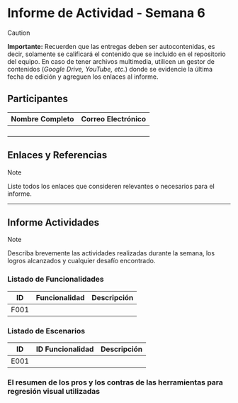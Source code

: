 # Informe de Actividad - Semana 6

> [!CAUTION]
> **Importante:** Recuerden que las entregas deben ser autocontenidas, es decir, solamente se calificará el contenido que se incluido en el repositorio del equipo. En caso de tener archivos multimedia, utilicen un gestor de contenidos (_Google Drive, YouTube, etc._) donde se evidencie la última fecha de edición y agreguen los enlaces al informe.

## Participantes

| Nombre Completo       | Correo Electrónico         |
|-----------------------|----------------------------|
|                       |                            |
|                       |                            |
|                       |                            |
|                       |                            |


## Enlaces y Referencias
> [!NOTE]
> Liste todos los enlaces que consideren relevantes o necesarios para el informe.


---

## Informe Actividades

> [!NOTE]
> Describa brevemente las actividades realizadas durante la semana, los logros alcanzados y cualquier desafío encontrado.

### Listado de Funcionalidades

| ID    | Funcionalidad                 | Descripción                                           |
|-------|-------------------------------|-------------------------------------------------------|
| F001  |                               |                                                       |


### Listado de Escenarios

| ID    | ID Funcionalidad  | Descripción                                                       |
|-------|-------------------|-------------------------------------------------------------------|
| E001  |                   |                                                                   |


### El resumen de los pros y los contras de las herramientas para regresión visual utilizadas
